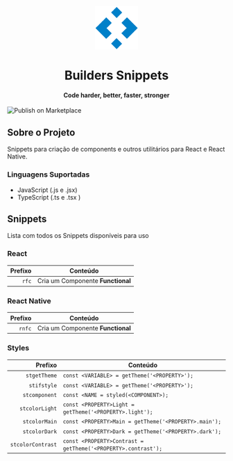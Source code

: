 
<p align="center">
  <img src="./icon.png" height="100" width="100" alt="Builders Review" />
</p>

<h1 align="center">Builders Snippets</h1>
<h4 align="center">Code harder, better, faster, stronger</h4>

![Publish on Marketplace](https://github.com/platformbuilders/builders-snippets/workflows/Publish%20on%20Marketplace/badge.svg)


## Sobre o Projeto

Snippets para criação de components e outros utilitários para React e React Native.

### Linguagens Suportadas

- JavaScript (.js e .jsx)
- TypeScript (.ts e .tsx )

## Snippets

Lista com todos os Snippets disponíveis para uso

### React

| Prefixo | Conteúdo                          |
| ------: | --------------------------------- |
|   `rfc` | Cria um Componente **Functional** |

### React Native

| Prefixo | Conteúdo                          |
| ------: | --------------------------------- |
|  `rnfc` | Cria um Componente **Functional** |

### Styles

|         Prefixo | Conteúdo                                                        |
| --------------: | --------------------------------------------------------------- |
|      `stgetTheme` | `const <VARIABLE> = getTheme('<PROPERTY>');`                  |
|       `stifstyle` | `const <VARIABLE> = getTheme('<PROPERTY>');`                  |
|     `stcomponent` | `const <NAME = styled(<COMPONENT>);`                          |
|    `stcolorLight` | `const <PROPERTY>Light = getTheme('<PROPERTY>.light');`       |
|     `stcolorMain` | `const <PROPERTY>Main = getTheme('<PROPERTY>.main');`         |
|     `stcolorDark` | `const <PROPERTY>Dark = getTheme('<PROPERTY>.dark');`         |
| `stcolorContrast` | `const <PROPERTY>Contrast = getTheme('<PROPERTY>.contrast');` |


